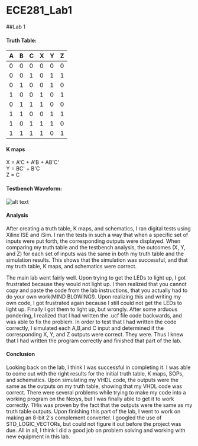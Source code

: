 ECE281_Lab1
===========

##Lab 1

#### Truth Table:
A | B | C | X | Y | Z 
--- | --- | --- | --- | --- | ---
0 | 0 | 0 | 0 | 0 | 0 
0 | 0 | 1 | 0 | 1 | 1
0 | 1 | 0 | 0 | 1 | 0
1 | 0 | 0 | 1 | 0 | 1
0 | 1 | 1 | 1 | 0 | 0
1 | 1 | 0 | 0 | 1 | 1
1 | 0 | 1 | 1 | 1 | 0
1 | 1 | 1 | 1 | 0 | 1

#### K maps
X = A'C + A'B + AB'C'                                                                                                   
Y = BC' + B'C                                                                                                           
Z = C


#### Testbench Waveform:


![alt text](https://raw2.github.com/JeremyGruszka/ECE281_Lab1/master/Lab1_SimPic.PNG "Testbench Waveform")




#### Analysis
After creating a truth table, K maps, and schematics, I ran digital tests using Xilinx ISE and iSim.  I ran the tests in such a way that when a specific set of inputs were put forth, the corresponding outputs were displayed.  When comparing my truth table and the testbench analysis, the outcomes (X, Y, and Z) for each set of inputs was the same in both my truth table and the simulation results.  This shows that the simulation was successful, and that my truth table, K maps, and schematics were correct.

The main lab went fairly well.  Upon trying to get the LEDs to light up, I got frustrated because they would not light up.
I then realized that you cannot copy and paste the code from the lab instructions, that you actually had to do your own work(MIND BLOWING!).  Upon realizing this and writing my own code, I got frustrated again because I still could not get the LEDs to light up.  Finally I got them to light up, but wrongly.  After some arduous pondering, I realized that I had written the .ucf file code backwards, and was able to fix the problem.  In order to test that I had written the code correctly, I simulated each A,B,and C input and determined if the corresponding X, Y, and Z outputs were correct.  They were.  Thus I knew that I had written the program correctly and finished that part of the lab.



#### Conclusion
Looking back on the lab, I think I was successful in completing it.  I was able to come out with the right results for the initial truth table, K maps, SOPs, and schematics.  Upon simulating my VHDL code, the outputs were the same as the outputs on my truth table, showing that my VHDL code was correct.  There were several problems while trying to make my code into a working program on the Nexys, but I was finally able to get it to work correctly.  THis was proven by the fact that the outputs were the same as my truth table outputs.  Upon finishing this part of the lab, I went to work on making an 8-bit 2's complement converter. I googled the use of STD_LOGIC_VECTORs, but could not figure it out before the project was due.  All in all, I think I did a good job on problem solving and working with new equipment in this lab.
